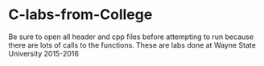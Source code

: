 # C-labs-from-College

Be sure to open all header and cpp files before attempting to run because there are lots of calls to the functions.
These are labs done at Wayne State University 2015-2016
